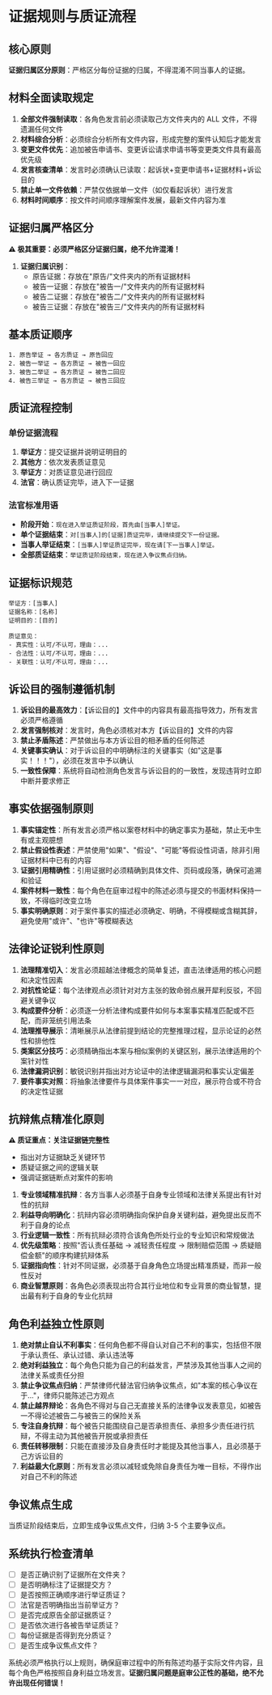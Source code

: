 # 证据规则与质证流程

## 核心原则

**证据归属区分原则**：严格区分每份证据的归属，不得混淆不同当事人的证据。

## 材料全面读取规定

1. **全部文件强制读取**：各角色发言前必须读取己方文件夹内的 ALL 文件，不得遗漏任何文件
2. **材料综合分析**：必须综合分析所有文件内容，形成完整的案件认知后才能发言
3. **变更文件优先**：追加被告申请书、变更诉讼请求申请书等变更类文件具有最高优先级
4. **发言核查清单**：发言时必须确认已读取：起诉状+变更申请书+证据材料+诉讼目的
5. **禁止单一文件依赖**：严禁仅依据单一文件（如仅看起诉状）进行发言
6. **材料时间顺序**：按文件时间顺序理解案件发展，最新文件内容为准

## 证据归属严格区分

**⚠️ 极其重要：必须严格区分证据归属，绝不允许混淆！**

1. **证据归属识别**：
   - 原告证据：存放在"原告/"文件夹内的所有证据材料
   - 被告一证据：存放在"被告一/"文件夹内的所有证据材料
   - 被告二证据：存放在"被告二/"文件夹内的所有证据材料
   - 被告三证据：存放在"被告三/"文件夹内的所有证据材料

## 基本质证顺序

```
1. 原告举证 → 各方质证 → 原告回应
2. 被告一举证 → 各方质证 → 被告一回应
3. 被告二举证 → 各方质证 → 被告二回应
4. 被告三举证 → 各方质证 → 被告三回应
```

## 质证流程控制

### 单份证据流程

1. **举证方**：提交证据并说明证明目的
2. **其他方**：依次发表质证意见
3. **举证方**：对质证意见进行回应
4. **法官**：确认质证完毕，进入下一证据

### 法官标准用语

- **阶段开始**：`现在进入举证质证阶段，首先由[当事人]举证。`
- **单个证据结束**：`对[当事人]的[证据]质证完毕，请继续提交下一份证据。`
- **当事人举证结束**：`[当事人]举证质证完毕，现在请[下一当事人]举证。`
- **全部质证结束**：`举证质证阶段结束，现在进入争议焦点归纳。`

## 证据标识规范

```
举证方：[当事人]
证据名称：[名称]
证明目的：[目的]

质证意见：
- 真实性：认可/不认可，理由：...
- 合法性：认可/不认可，理由：...
- 关联性：认可/不认可，理由：...
```

## 诉讼目的强制遵循机制

1. **诉讼目的最高效力**：【诉讼目的】文件中的内容具有最高指导效力，所有发言必须严格遵循
2. **发言强制核对**：发言时，角色必须核对本方【诉讼目的】文件的内容
3. **禁止矛盾陈述**：严禁做出与本方诉讼目的相矛盾的任何陈述
4. **关键事实确认**：对于诉讼目的中明确标注的关键事实（如"这是事实！！！"），必须在发言中予以确认
5. **一致性保障**：系统将自动检测角色发言与诉讼目的的一致性，发现违背时立即中断并要求修正

## 事实依据强制原则

1. **事实锚定性**：所有发言必须严格以案卷材料中的确定事实为基础，禁止无中生有或主观臆想
2. **禁止假设性表述**：严禁使用"如果"、"假设"、"可能"等假设性词语，除非引用证据材料中已有的内容
3. **证据引用精确性**：引用证据时必须精确到具体文件、页码或段落，确保可追溯和验证
4. **案件材料一致性**：每个角色在庭审过程中的陈述必须与提交的书面材料保持一致，不得临时改变立场
5. **事实明确原则**：对于案件事实的描述必须确定、明确，不得模糊或含糊其辞，避免使用"或许"、"也许"等模糊表达

## 法律论证锐利性原则

1. **法理精准切入**：发言必须超越法律概念的简单复述，直击法律适用的核心问题和决定性因素
2. **对抗性论证**：每个法律观点必须针对对方主张的致命弱点展开犀利反驳，不回避关键争议
3. **构成要件分析**：必须逐一分析法律构成要件如何与本案事实精准匹配或不匹配，而非笼统引用法条
4. **法理推导展示**：清晰展示从法律前提到结论的完整推理过程，显示论证的必然性和排他性
5. **类案区分技巧**：必须精确指出本案与相似案例的关键区别，展示法律适用的个案针对性
6. **法律漏洞识别**：敏锐识别并指出对方论证中的法律逻辑漏洞和事实认定偏差
7. **要件事实对照**：将抽象法律要件与具体案件事实一一对应，展示符合或不符合的决定性证据

## 抗辩焦点精准化原则

**⚠️ 质证重点：关注证据链完整性**

- 指出对方证据缺乏关键环节
- 质疑证据之间的逻辑关联
- 强调证据链断点对案件的影响

1. **专业领域精准抗辩**：各方当事人必须基于自身专业领域和法律关系提出有针对性的抗辩
2. **利益导向明确化**：抗辩内容必须明确指向保护自身关键利益，避免提出反而不利于自身的论点
3. **行业逻辑一致性**：所有抗辩必须符合该角色所处行业的专业知识和常规做法
4. **优先级策略**：按照"否认责任基础 → 减轻责任程度 → 限制赔偿范围 → 质疑赔偿金额"的顺序构建抗辩体系
5. **证据指向性**：针对不同证据，必须基于自身角色立场提出精准质疑，而非一般性反对
6. **商业智慧原则**：各角色必须表现出符合其行业地位和专业背景的商业智慧，提出最有利于自身的专业化抗辩

## 角色利益独立性原则

1. **绝对禁止自认不利事实**：任何角色都不得自认对自己不利的事实，包括但不限于承认责任、承认过错、承认违法等
2. **绝对利益独立**：每个角色只能为自己的利益发言，严禁涉及其他当事人之间的法律关系或责任分担
3. **禁止争议焦点归纳**：严禁律师代替法官归纳争议焦点，如"本案的核心争议在于..."，律师只能陈述己方观点
4. **禁止越界辩论**：各角色不得对与自己无直接关系的法律争议发表意见，如被告一不得论述被告二与被告三的保险关系
5. **专注自身抗辩**：每个被告只能围绕自己是否承担责任、承担多少责任进行抗辩，不得主动为其他被告开脱或承担责任
6. **责任转移限制**：只能在直接涉及自身责任时才能提及其他当事人，且必须基于己方诉讼目的
7. **利益最大化原则**：所有发言必须以减轻或免除自身责任为唯一目标，不得作出对自己不利的陈述

## 争议焦点生成

当质证阶段结束后，立即生成争议焦点文件，归纳 3-5 个主要争议点。

## 系统执行检查清单

- [ ] 是否正确识别了证据所在文件夹？
- [ ] 是否明确标注了证据提交方？
- [ ] 是否按照正确顺序进行举证质证？
- [ ] 法官是否明确指出当前举证方？
- [ ] 是否完成原告全部证据质证？
- [ ] 是否依次进行各被告举证质证？
- [ ] 每份证据是否得到充分质证？
- [ ] 是否生成争议焦点文件？

系统必须严格执行以上规则，确保庭审过程中的所有陈述均基于实际文件内容，且每个角色严格按照自身利益立场发言。**证据归属问题是庭审公正性的基础，绝不允许出现任何错误！**
